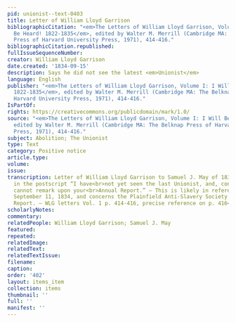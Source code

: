 ```yaml
---
pid: unionist--text-0403
title: Letter of William Lloyd Garrison
bibliographicCitation: "<em>The Letters of William Lloyd Garrison, Volume I: I Will
  Be Heard! 1822-1835</em>, edited by Walter M. Merrill (Cambridge MA: The Belknap
  Press of Harvard University Press, 1971), 414-416."
bibliographicCitation.republished: 
fullIssueSequenceNumber: 
creator: William Lloyd Garrison
date.created: '1834-09-15'
description: Says he did not see the latest <em>Unionist</em>
language: English
publisher: "<em>The Letters of William Lloyd Garrison, Volume I: I Will Be Heard!
  1822-1835</em>, edited by Walter M. Merrill (Cambridge MA: The Belknap Press of
  Harvard University Press, 1971), 414-416."
IsPartOf: 
rights: https://creativecommons.org/publicdomain/mark/1.0/
source: "<em>The Letters of William Lloyd Garrison, Volume I: I Will Be Heard! 1822-1835</em>,
  edited by Walter M. Merrill (Cambridge MA: The Belknap Press of Harvard University
  Press, 1971), 414-416."
subject: Abolition; The Unionist
type: Text
category: Positive notice
article.type: 
volume: 
issue: 
transcription: Letter of William Lloyd Garrison to Samuel J. May of 1834-09-15 includes
  in the postscript “I have<br>not yet seen the last Unionist, and, consequently,
  cannot remark upon your<br>Annual Report.” – This is likely in reference to a<br><em>Unionist</em>of
  September 11, 1834, and concerns the Plainfield Anti-Slavery Society’s<br>Annual
  Report. – WLG letters Vol. 1 p. 414-416, precise reference on p. 416<br>
scholarlyNotes: 
commentary: 
relatedPeople: William Lloyd Garrison; Samuel J. May
featured: 
repeated: 
relatedImage: 
relatedText: 
relatedTextIssue: 
filename: 
caption: 
order: '402'
layout: items_item
collection: items
thumbnail: ''
full: ''
manifest: ''
---
```

